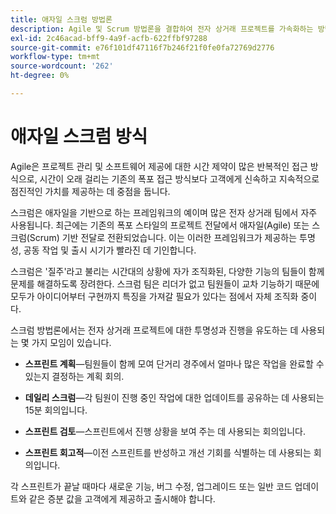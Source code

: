 ```yaml
---
title: 애자일 스크럼 방법론
description: Agile 및 Scrum 방법론을 결합하여 전자 상거래 프로젝트를 가속화하는 방법에 대해 알아봅니다.
exl-id: 2c46acad-bff9-4a9f-acfb-622ffbf97288
source-git-commit: e76f101df47116f7b246f21f0fe0fa72769d2776
workflow-type: tm+mt
source-wordcount: '262'
ht-degree: 0%

---
```


# 애자일 스크럼 방식

Agile은 프로젝트 관리 및 소프트웨어 제공에 대한 시간 제약이 많은 반복적인 접근 방식으로, 시간이 오래 걸리는 기존의 폭포 접근 방식보다 고객에게 신속하고 지속적으로 점진적인 가치를 제공하는 데 중점을 둡니다.

스크럼은 애자일을 기반으로 하는 프레임워크의 예이며 많은 전자 상거래 팀에서 자주 사용됩니다. 최근에는 기존의 폭포 스타일의 프로젝트 전달에서 애자일(Agile) 또는 스크럼(Scrum) 기반 전달로 전환되었습니다. 이는 이러한 프레임워크가 제공하는 투명성, 공동 작업 및 출시 시기가 빨라진 데 기인합니다.

스크럼은 &#39;질주&#39;라고 불리는 시간대의 상황에 자가 조직화된, 다양한 기능의 팀들이 함께 문제를 해결하도록 장려한다. 스크럼 팀은 리더가 없고 팀원들이 교차 기능하기 때문에 모두가 아이디어부터 구현까지 특징을 가져갈 필요가 있다는 점에서 자체 조직화 중이다.

스크럼 방법론에서는 전자 상거래 프로젝트에 대한 투명성과 진행을 유도하는 데 사용되는 몇 가지 모임이 있습니다.

- **스프린트 계획**—팀원들이 함께 모여 단거리 경주에서 얼마나 많은 작업을 완료할 수 있는지 결정하는 계획 회의.

- **데일리 스크럼**—각 팀원이 진행 중인 작업에 대한 업데이트를 공유하는 데 사용되는 15분 회의입니다.

- **스프린트 검토**—스프린트에서 진행 상황을 보여 주는 데 사용되는 회의입니다.

- **스프린트 회고적**—이전 스프린트를 반성하고 개선 기회를 식별하는 데 사용되는 회의입니다.

각 스프린트가 끝날 때마다 새로운 기능, 버그 수정, 업그레이드 또는 일반 코드 업데이트와 같은 증분 값을 고객에게 제공하고 출시해야 합니다.
